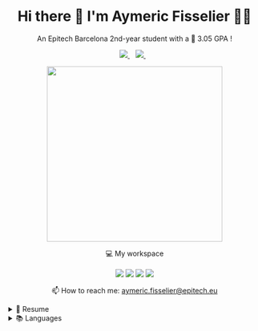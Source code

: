 <h1 align='center'>
  Hi there 👋 I'm Aymeric Fisselier 👨‍💻
</h1>

<p align='center'>
  An Epitech Barcelona 2nd-year student with a 🥇 3.05 GPA !
</p>



<p align='center'>
  
  <a href="https://www.linkedin.com/in/aymeric-fisselier/">
    <img src="https://img.shields.io/badge/linkedin-%230077B5.svg?&style=for-the-badge&logo=linkedin&logoColor=white" />
  </a>&nbsp;&nbsp;
  <a href="https://www.instagram.com/aymbcn/">
    <img src="https://img.shields.io/badge/instagram-%23E4405F.svg?&style=for-the-badge&logo=instagram&logoColor=white" />        
  </a>&nbsp;&nbsp;
  
</p>

<p align='center'>
  <a href="#"><img src="https://github-readme-stats.vercel.app/api?username=Reivax5&show_icons=true&count_private=true&theme=dark" width="350"></a>
</p>

<p align='center'>
  💻 My workspace<br/><br/>
  <img src="https://img.shields.io/badge/Ubuntu-E95420?style=for-the-badge&logo=ubuntu&logoColor=white" />
  <img src="https://img.shields.io/badge/intel-core%20i7%2011th-%230071C5.svg?&style=for-the-badge&logo=intel&logoColor=white" />
  <img src="https://img.shields.io/badge/RAM-16GB-%230071C5.svg?&style=for-the-badge&logoColor=white" />
  <img src="https://img.shields.io/badge/Mesa intel%20nv137-%2376B900.svg?&style=for-the-badge&logo=nvidia&logoColor=white" />
</p>
<p align='center'>
  📫 How to reach me: <a href='mailto:aymeric.fisselier@epitech.eu'>aymeric.fisselier@epitech.eu</a>
</p>

<details>
  <summary>📃 Resume</summary>

## Experience

<img align="right" src="https://img.shields.io/badge/Python-FFD43B?style=for-the-badge&logo=python&logoColor=blue" />
<img align="right" src="https://img.shields.io/badge/iOS-000000?style=for-the-badge&logo=ios&logoColor=white" />
<img align="right" src="https://img.shields.io/badge/PostgreSQL-316192?style=for-the-badge&logo=postgresql&logoColor=white" />
<img align="right" src="https://img.shields.io/badge/Spark%20AR-FF5C83?style=for-the-badge&logo=Spark AR&logoColor=white" />
<img align="right" src="https://img.shields.io/badge/Amazon_AWS-232F3E?style=for-the-badge&logo=amazon-aws&logoColor=white" />


- 💻 **Data Engineer Intern**\
📆 1st August 2022 - 23rd December 2022\
📍 **Amenitiz** - Barcelona, Spain



## Education

- 📖 **Bachelor's Degree**\
📆 2005 - 2021\
📍 **Lycée Français de Barcelone** - Barcelona, Spain

<img align="right" src="https://img.shields.io/badge/C-00599C?style=for-the-badge&logo=c&logoColor=white" />
<img align="right" src="https://img.shields.io/badge/C%2B%2B-00599C?style=for-the-badge&logo=c%2B%2B&logoColor=white" />
<img align="right" src="https://img.shields.io/badge/JavaScript-323330?style=for-the-badge&logo=javascript&logoColor=F7DF1E" />
<img align="right" src="https://img.shields.io/badge/Python-FFD43B?style=for-the-badge&logo=python&logoColor=blue" />
<img align="right" src="https://img.shields.io/badge/Linux-FCC624?style=for-the-badge&logo=linux&logoColor=black" />
  
- 📖 **Master's Degree (IT and Software Development)**\
📆 2021 - 2026\
📍 **Epitech** - Barcelona, Spain

</details>

<details>
  <summary>📚 Languages</summary>

  
  ## Languages

  <div align="center">

  | Language           | Hours / Day           | Years   |
  | :------: | :---------: | :-----: |
  | <img align="center" src="https://img.shields.io/badge/C-00599C?style=for-the-badge&logo=c&logoColor=white" /> | 10 Hours / Day | 1+ year |
  | <img align="center" src="https://img.shields.io/badge/Python-FFD43B?style=for-the-badge&logo=python&logoColor=blue" /> | 8 Hours / Day | ~1 year | 
  | <img align="center" src="https://img.shields.io/badge/C%2B%2B-00599C?style=for-the-badge&logo=c%2B%2B&logoColor=white" /> | 2 Hours / Day | ~3 months |\
</div>
  
<div align="center">

| Language           | Level           |
| :------: | :---------: |
| 🇫🇷 French | Native |
| 🇪🇸 Spanish | Native |
| 🇬🇧 English | Full professional proficiency |
| 🇪🇸 Catalan | Limited professional proficiency |\
  
</details>
